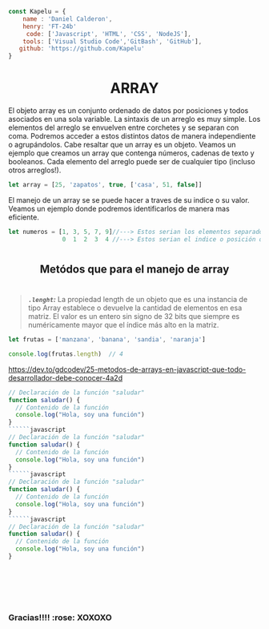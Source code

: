 ```javascript
const Kapelu = {
    name : 'Daniel Calderon',
    henry: 'FT-24b'
     code: ['Javascript', 'HTML', 'CSS', 'NodeJS'],
    tools: ['Visual Studio Code','GitBash', 'GitHub'],
   github: 'https://github.com/Kapelu'
}
```
<h1 align="center">ARRAY</h1>

El objeto array es un conjunto ordenado de datos por posiciones y todos asociados en una sola variable. La sintaxis de un arreglo es muy simple. Los elementos del arreglo se envuelven entre corchetes y se separan con coma. Podremos acceder a estos distintos datos de manera independiente o agrupándolos. Cabe resaltar que un array es un objeto. Veamos un ejemplo que creamos un array que contenga números, cadenas de texto y booleanos. Cada elemento del arreglo puede ser de cualquier tipo (incluso otros arreglos!).

```javascript
let array = [25, 'zapatos', true, ['casa', 51, false]]
```

El manejo de un array se se puede hacer a traves de su indice o su valor. Veamos un ejemplo donde podremos identificarlos de manera mas eficiente.

```javascript
let numeros = [1, 3, 5, 7, 9]//---> Estos serian los elementos separados por un coma (,)
               0  1  2  3  4 //---> Estos serian el indice o posición que ocupa dentro del array.
```
<h1 align="center"></h1>
<h2 align="center">Metódos que para el manejo de array</h2>
<h1 align="center"></h1>

>***`.lenght`:*** La propiedad length de un objeto que es una instancia de tipo Array establece o devuelve la cantidad de elementos en esa matriz. El valor es un entero sin signo de 32 bits que siempre es numéricamente mayor que el índice más alto en la matriz.

```javascript
let frutas = ['manzana', 'banana', 'sandia', 'naranja']

console.log(frutas.length)  // 4
```
https://dev.to/gdcodev/25-metodos-de-arrays-en-javascript-que-todo-desarrollador-debe-conocer-4a2d






```javascript
// Declaración de la función "saludar"
function saludar() {
  // Contenido de la función
  console.log("Hola, soy una función")
}
``````javascript
// Declaración de la función "saludar"
function saludar() {
  // Contenido de la función
  console.log("Hola, soy una función")
}
``````javascript
// Declaración de la función "saludar"
function saludar() {
  // Contenido de la función
  console.log("Hola, soy una función")
}
``````javascript
// Declaración de la función "saludar"
function saludar() {
  // Contenido de la función
  console.log("Hola, soy una función")
}
```

<br/>
<br/>
<br/>
<h1 align="center"></h1>
<h3 align="left">Gracias!!!!  :rose:   XOXOXO
<h1 align="center"></h1>